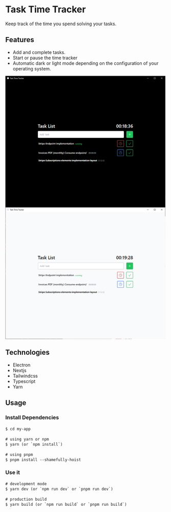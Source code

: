 # Task Time Tracker

Keep track of the time you spend solving your tasks.

## Features

* Add and complete tasks.
* Start or pause the time tracker
* Automatic dark or light mode depending on the configuration of your operating system.

<div style="display:flex; flex-wrap: wrap;">
    <img width="500px" src="resources/darkmode.png" alt="Task Time Tracker Dark Mode" />
    <img width="500px" src="resources/ligthmode.png" alt="Task Time Tracker Ligth Mode" />
</div>

## Technologies

* Electron
* Nextjs
* Tailwindcss
* Typescript
* Yarn

## Usage

### Install Dependencies

```
$ cd my-app

# using yarn or npm
$ yarn (or `npm install`)

# using pnpm
$ pnpm install --shamefully-hoist
```

### Use it

```
# development mode
$ yarn dev (or `npm run dev` or `pnpm run dev`)

# production build
$ yarn build (or `npm run build` or `pnpm run build`)
```

